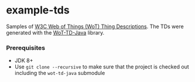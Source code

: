 # example-tds

Samples of [W3C Web of Things (WoT) Thing Descriptions](https://www.w3.org/TR/wot-thing-description/). The TDs were generated with the [WoT-TD-Java](https://github.com/Interactions-HSG/wot-td-java) library.

### Prerequisites
* JDK 8+
* Use `git clone --recursive` to make sure that the project is checked out including the `wot-td-java` submodule
